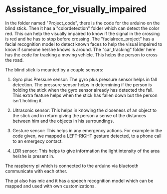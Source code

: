 # Assistance_for_visually_impaired

In the folder named "Project_code", there is the code for the arduino on the blind stick. Then it has a "colordetection" folder which can detect the color red. This can help the visually impaired to know if the signal in the crossing is red and he has to stop before crossing. The "facialreco_project" has a facial recognition model to detect known faces to help the visual impaired to know if someone he/she knows is around.
The "car_tracking" folder here has the code for tracking a moving vehicle. This helps the person to cross the road.

The blind stick is mounted by a couple sensors:
1) Gyro plus Pressure sensor: The gyro plus pressure sensor helps in fall detection. The pressure sensor helps in determining if the person is holding the stick when the gyro sensor already has detected the fall. This extra feature helps when the stick has fallen down but the person isn't holding it.

2) Ultrasonic sensor: This helps in knowing the closeness of an object to the stick and in return giving the person a sense of the distances between him and the objects in his surroundings.

3) Gesture sensor: This helps in any emergency actions. For example in the code given, we mapped a LEFT-RIGHT gesture detected, to a phone call to an emergecy contact.

4) LDR sensor: This helps to give information the light intensity of the area he/she is present in.

The raspberry pi which is connected to the arduino via bluetooth communicate with each other. 

The pi also has mic and it has a speech recognition model which can be mapped and used with own customizations.
